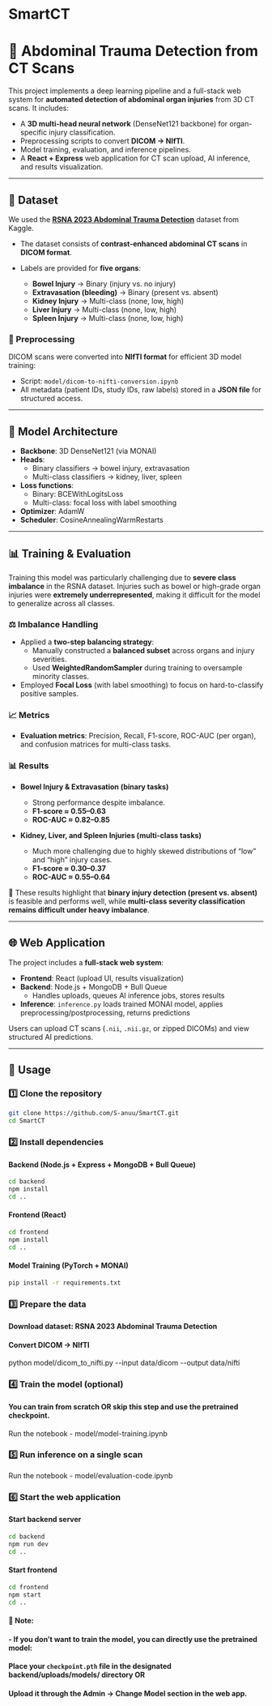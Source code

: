 # SmartCT

# 🩻 Abdominal Trauma Detection from CT Scans

This project implements a deep learning pipeline and a full-stack web system for **automated detection of abdominal organ injuries** from 3D CT scans. It includes:

- A **3D multi-head neural network** (DenseNet121 backbone) for organ-specific injury classification.
- Preprocessing scripts to convert **DICOM → NIfTI**.
- Model training, evaluation, and inference pipelines.
- A **React + Express** web application for CT scan upload, AI inference, and results visualization.

---

## 📂 Dataset

We used the **[RSNA 2023 Abdominal Trauma Detection](https://www.kaggle.com/competitions/rsna-2023-abdominal-trauma-detection/)** dataset from Kaggle.  

- The dataset consists of **contrast-enhanced abdominal CT scans** in **DICOM format**.  
- Labels are provided for **five organs**:  

  - **Bowel Injury** → Binary (injury vs. no injury)  
  - **Extravasation (bleeding)** → Binary (present vs. absent)  
  - **Kidney Injury** → Multi-class (none, low, high)  
  - **Liver Injury** → Multi-class (none, low, high)  
  - **Spleen Injury** → Multi-class (none, low, high)  

### 🔄 Preprocessing

DICOM scans were converted into **NIfTI format** for efficient 3D model training:

- Script: `model/dicom-to-nifti-conversion.ipynb`  
- All metadata (patient IDs, study IDs, raw labels) stored in a **JSON file** for structured access.  

---

## 🧠 Model Architecture

- **Backbone**: 3D DenseNet121 (via MONAI)  
- **Heads**:  
  - Binary classifiers → bowel injury, extravasation  
  - Multi-class classifiers → kidney, liver, spleen  
- **Loss functions**:  
  - Binary: BCEWithLogitsLoss  
  - Multi-class: focal loss with label smoothing  
- **Optimizer**: AdamW  
- **Scheduler**: CosineAnnealingWarmRestarts 

---

## 📊 Training & Evaluation

Training this model was particularly challenging due to **severe class imbalance** in the RSNA dataset. Injuries such as bowel or high-grade organ injuries were **extremely underrepresented**, making it difficult for the model to generalize across all classes.  

### ⚖️ Imbalance Handling
- Applied a **two-step balancing strategy**:
  - Manually constructed a **balanced subset** across organs and injury severities.  
  - Used **WeightedRandomSampler** during training to oversample minority classes.  
- Employed **Focal Loss** (with label smoothing) to focus on hard-to-classify positive samples.  

### 📈 Metrics
- **Evaluation metrics**: Precision, Recall, F1-score, ROC-AUC (per organ), and confusion matrices for multi-class tasks.  

### 📊 Results
- **Bowel Injury & Extravasation (binary tasks)**  
  - Strong performance despite imbalance.  
  - **F1-score ≈ 0.55–0.63**  
  - **ROC-AUC ≈ 0.82–0.85**  

- **Kidney, Liver, and Spleen Injuries (multi-class tasks)**  
  - Much more challenging due to highly skewed distributions of “low” and “high” injury cases.  
  - **F1-score ≈ 0.30–0.37**  
  - **ROC-AUC ≈ 0.55–0.64**  

🔎 These results highlight that **binary injury detection (present vs. absent)** is feasible and performs well, while **multi-class severity classification remains difficult under heavy imbalance**.

---

## 🌐 Web Application

The project includes a **full-stack web system**:

- **Frontend**: React (upload UI, results visualization)  
- **Backend**: Node.js + MongoDB + Bull Queue  
  - Handles uploads, queues AI inference jobs, stores results  
- **Inference**: `inference.py` loads trained MONAI model, applies preprocessing/postprocessing, returns predictions  

Users can upload CT scans (`.nii`, `.nii.gz`, or zipped DICOMs) and view structured AI predictions.

---

## 🚀 Usage
### 1️⃣ Clone the repository
```bash
git clone https://github.com/S-anuu/SmartCT.git
cd SmartCT
```

### 2️⃣ Install dependencies

#### Backend (Node.js + Express + MongoDB + Bull Queue)
```bash
cd backend
npm install
cd ..
```

#### Frontend (React)
```bash
cd frontend
npm install
cd ..
```

#### Model Training (PyTorch + MONAI)
```bash
pip install -r requirements.txt
```

### 3️⃣ Prepare the data

#### Download dataset: RSNA 2023 Abdominal Trauma Detection

#### Convert DICOM → NIfTI
python model/dicom_to_nifti.py --input data/dicom --output data/nifti

### 4️⃣ Train the model (optional)
#### You can train from scratch OR skip this step and use the pretrained checkpoint.
Run the notebook - model/model-training.ipynb

### 5️⃣ Run inference on a single scan
Run the notebook - model/evaluation-code.ipynb

### 6️⃣ Start the web application

#### Start backend server
```bash
cd backend
npm run dev
cd ..
```

#### Start frontend
```bash
cd frontend
npm start
cd ..
```

#### 🔑 Note:
#### - If you don’t want to train the model, you can directly use the pretrained model:
####   Place your `checkpoint.pth` file in the designated backend/uploads/models/ directory OR
####   Upload it through the Admin → Change Model section in the web app.



